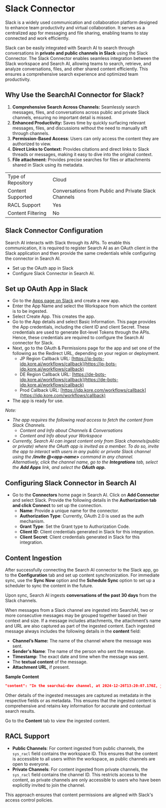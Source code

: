 # Slack Connector

Slack is a widely used communication and collaboration platform designed to enhance team productivity and virtual collaboration. It serves as a centralized app for messaging and file sharing, enabling teams to stay connected and work efficiently.

Slack can be easily integrated with Search AI to search through conversations in **private and public channels in Slack** using the Slack Connector. The Slack Connector enables seamless integration between the Slack workspace and Search AI, allowing teams to search, retrieve, and analyze conversations, files, and other shared content efficiently. This ensures a comprehensive search experience and optimized team productivity.


## Why Use the SearchAI Connector for Slack?

1. **Comprehensive Search Across Channels:** Seamlessly search messages, files, and conversations across public and private Slack channels, ensuring no important detail is missed.
2. **Enhanced Productivity:** Saves time by quickly surfacing relevant messages, files, and discussions without the need to manually sift through channels.
3. **Permission-Based Access**: Users can only access the content they are authorized to view.
4. **Direct Links to Context:** Provides citations and direct links to Slack threads or messages, making it easy to dive into the original context. 
5. **File attachment:** Provides precise searches for files or attachments shared in Slack using its metadata.

<table>
  <tr>
   <td>
Type of Repository 
   </td>
   <td>Cloud
   </td>
  </tr>
  <tr>
   <td>Content Supported
   </td>
   <td>Conversations from Public and Private Slack Channels
   </td>
  </tr>
  <tr>
   <td>RACL Support
   </td>
   <td>Yes
   </td>
  </tr>
  <tr>
   <td>Content Filtering
   </td>
   <td>No
   </td>
  </tr>
</table>

## Slack Connector Configuration

Search AI interacts with Slack through its APIs. To enable this communication, it is required to register Search AI as an OAuth client in the Slack application and then provide the same credentials while configuring the connector in Search AI.

* Set up the OAuth app in Slack
* Configure Slack Connector in Search AI. 


## Set up OAuth App in Slack

* Go to the [Apps page on Slack](https://api.slack.com/apps) and create a new app. 
* Enter the App Name and select the Workspace from which the content is to be ingested. 
* Select Create App.  This creates the app. 
* Go to the App details and select Basic Information. This page provides the App credentials, including the client ID and client Secret. These credentials are used to generate Bot-level Tokens through the APIs. Hence, these credentials are required to configure the Search AI connector for Slack. 
* Next, go to the OAuth & Permissions page for the app and set one of the following as the Redirect URL, depending on your region or deployment. 
    * JP Region Callback URL: [https://jp-bots-idp.kore.ai/workflows/callback](https://jp-bots-idp.kore.ai/workflows/callback)
    * DE Region Callback URL: [https://de-bots-idp.kore.ai/workflows/callback](https://de-bots-idp.kore.ai/workflows/callback)
    * Prod Callback URL: [https://idp.kore.com/workflows/callback](https://idp.kore.com/workflows/callback)
* The app is ready for use. 

*Note:*

* *The app requires the following read access to fetch the content from Slack Channels.*
    * *Content and Info about Channels & Conversations*
    * *Content and Info about your Workspace*
* *Currently, Search AI can ingest content only from Slack channels(public or private) where the OAuth app is invited as a member. To do so, invite the app to interact with users in any public or private Slack channel using the **/invite @&lt;app-name>** command in any channel. Alternatively, click the channel name, go to the **Integrations** tab, select the **Add Apps** link, and select the **OAuth app.***


## Configuring Slack Connector in Search AI


* Go to the **Connectors** home page in Search AI. Click on **Add Connector** and select Slack. Provide the following details in the **Authorization **tab and click** Connect** to set up the connection. 
    * **Name**: Provide a unique name for the connector. 
    * **Authorization Type**: Currently, OAuth 2.0 is used as the auth mechanism. 
    * **Grant Type**: Set the Grant type to Authorization Code. 
    * **Client ID**: Client credentials generated in Slack for this integration.
    * **Client Secret**: Client credentials generated in Slack for this integration.


## Content Ingestion

After successfully connecting the Search AI connector to the Slack app, go to the **Configuration** tab and set up content synchronization. For immediate sync, use the **Sync Now** option and the **Schedule Sync** option to set up a scheduler to sync the content in the future. 

Upon sync, Search AI ingests **conversations of the past 30 days** from the Slack channels. 

When messages from a Slack channel are ingested into SearchAI, two or more consecutive messages may be grouped together based on their context and size. If a message includes attachments, the attachment’s name and URL are also captured as part of the ingested content. Each ingested message always includes the following details in the **content** field:

* **Channel’s Name:** The name of the channel where the message was sent. 
* **Sender's Name**: The name of the person who sent the message.
* **Timestamp**: The exact date and time when the message was sent.
* The **textual content** of the message. 
* **Attachment URL**, if present. 

**Sample Content**

```json
"content": "In the searchai-dev channel, at 2024-12-26T13:20:07.170Z, john.smith messaged: The latest build is available for testing. Please find the release notes attached. This includes an attachment with the file name: release-notes.pdf and its URL: https://files.slack.com/files-pri/T082AFBJX27-F088SA71R4G/download/release-notes.pdf"
```


Other details of the ingested messages are captured as metadata in the respective fields or as metadata. This ensures that the ingested content is comprehensive and retains key information for accurate and contextual search results.

Go to the **Content** tab to view the ingested content. 


## RACL Support

* **Public Channels**: 
For content ingested from public channels, the `sys_racl` field contains the workspace ID. This ensures that the content is accessible to all users within the workspace, as public channels are open to everyone.
* **Private Channels**: 
For content ingested from private channels, the `sys_racl` field contains the channel ID. This restricts access to the content, as private channels are only accessible to users who have been explicitly invited to join the channel.

This approach ensures that content permissions are aligned with Slack's access control policies.
